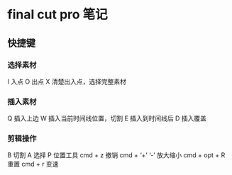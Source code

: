 # final cut pro 笔记

## 快捷键
### 选择素材
I 入点 
O 出点 
X 清楚出入点，选择完整素材

### 插入素材
Q 插入上边
W 插入当前时间线位置，切割
E 插入到时间线后
D 插入覆盖

### 剪辑操作

B 切割
A 选择
P 位置工具
cmd + z 撤销
cmd + ‘+’ ‘-’ 放大缩小
cmd + opt + R 重置
cmd + r 变速
